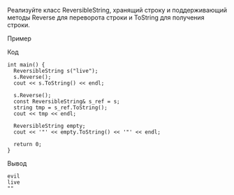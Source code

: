 ﻿Реализуйте класс ReversibleString, хранящий строку и поддерживающий методы Reverse для переворота строки и ToString для получения строки.

Пример

Код

	int main() {
	  ReversibleString s("live");
	  s.Reverse();
	  cout << s.ToString() << endl;
	  
	  s.Reverse();
	  const ReversibleString& s_ref = s;
	  string tmp = s_ref.ToString();
	  cout << tmp << endl;
	  
	  ReversibleString empty;
	  cout << '"' << empty.ToString() << '"' << endl;
	  
	  return 0;
	}

Вывод

	evil
	live
	""
